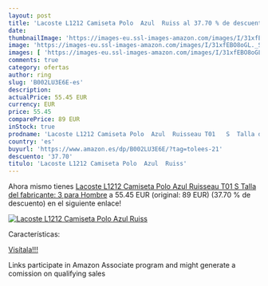 ```yaml
---
layout: post
title: 'Lacoste L1212 Camiseta Polo  Azul  Ruiss al 37.70 % de descuento'
date: 
thumbnailImage: 'https://images-eu.ssl-images-amazon.com/images/I/31xfEBO8oGL._SL200_.jpg'
image: 'https://images-eu.ssl-images-amazon.com/images/I/31xfEBO8oGL._SL200_.jpg'
images: [ 'https://images-eu.ssl-images-amazon.com/images/I/31xfEBO8oGL._SL200_.jpg' ]
comments: true
category: ofertas
author: ring
slug: 'B002LU3E6E-es'
description:
actualPrice: 55.45 EUR
currency: EUR
price: 55.45
comparePrice: 89 EUR
inStock: true
prodname: 'Lacoste L1212 Camiseta Polo  Azul  Ruisseau T01   S  Talla del fabricante: 3  para Hombre'
country: 'es'
buyurl: 'https://www.amazon.es/dp/B002LU3E6E/?tag=tolees-21'
descuento: '37.70'
titulo: 'Lacoste L1212 Camiseta Polo  Azul  Ruiss'
---
```


Ahora mismo tienes [Lacoste L1212 Camiseta Polo  Azul  Ruisseau T01   S  Talla del fabricante: 3  para Hombre](https://www.amazon.es/dp/B002LU3E6E/?tag=tolees-21) a 55.45 EUR (original: 89 EUR) (37.70 %  de descuento) en el siguiente enlace!

[![Lacoste L1212 Camiseta Polo  Azul  Ruiss](https://images-eu.ssl-images-amazon.com/images/I/31xfEBO8oGL._SL200_.jpg)](https://www.amazon.es/dp/B002LU3E6E/?tag=tolees-21)

Características:


[Visítala!!!](https://www.amazon.es/dp/B002LU3E6E/?tag=tolees-21)

Links participate in Amazon Associate program and might generate a comission on qualifying sales
